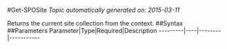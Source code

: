 #Get-SPOSite
*Topic automatically generated on: 2015-03-11*

Returns the current site collection from the context.
##Syntax
##Parameters
Parameter|Type|Required|Description
---------|----|--------|-----------
